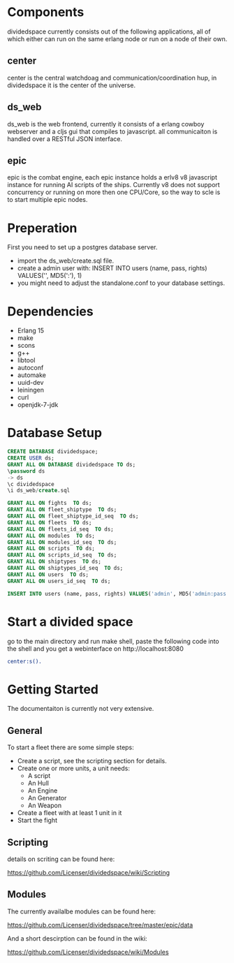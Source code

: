 Components
==========

dividedspace currently consists out of the following applications, all of which
either can run on the same erlang node or run on a node of their own.

center
------

center is the central watchdoag and communication/coordination hup, 
in dividedspace it is the center of the universe.

ds_web
------

ds_web is the web frontend, currently it consists of a erlang cowboy
webserver and a cljs gui that compiles to javascript. all communicaiton
is handled over a RESTful JSON interface.

epic
----

epic is the combat engine, each epic instance holds a erlv8 v8 javascript
instance for running AI scripts of the ships. Currently v8 does not support
concurrency or running on more then one CPU/Core, so the way to scle is to start
multiple epic nodes.


Preperation
===========

First you need to set up a postgres database server. 
* import the ds_web/create.sql file.
* create a admin user with:
  INSERT INTO users (name, pass, rights) VALUES('<name>', MD5('<name>:<pass>'), 1)
* you might need to adjust the standalone.conf to your database settings.

Dependencies
============
* Erlang 15
* make 
* scons
* g++
* libtool
* autoconf
* automake
* uuid-dev
* leiningen 
* curl
* openjdk-7-jdk

Database Setup
==============

```SQL
CREATE DATABASE dividedspace;
CREATE USER ds;
GRANT ALL ON DATABASE dividedspace TO ds;
\password ds
-> ds
\c dividedspace
\i ds_web/create.sql

GRANT ALL ON fights  TO ds;
GRANT ALL ON fleet_shiptype  TO ds;
GRANT ALL ON fleet_shiptype_id_seq  TO ds;
GRANT ALL ON fleets  TO ds;
GRANT ALL ON fleets_id_seq  TO ds;
GRANT ALL ON modules  TO ds;
GRANT ALL ON modules_id_seq  TO ds;
GRANT ALL ON scripts  TO ds;
GRANT ALL ON scripts_id_seq  TO ds;
GRANT ALL ON shiptypes  TO ds;
GRANT ALL ON shiptypes_id_seq  TO ds;
GRANT ALL ON users  TO ds;
GRANT ALL ON users_id_seq  TO ds;

INSERT INTO users (name, pass, rights) VALUES('admin', MD5('admin:pass'), 1);
```

Start a divided space
=====================

go to the main directory and run make shell, 
paste the following code into the shell and you get a webinterface on 
http://localhost:8080

```erlang
center:s().
```


Getting Started
===============
The documentaiton is currently not very extensive.

General
-------
To start a fleet there are some simple steps:

* Create a script, see the scripting section for details.
* Create one or more units, a unit needs:
  * A script
  * An Hull
  * An Engine
  * An Generator
  * An Weapon
* Create a fleet with at least 1 unit in it
* Start the fight


Scripting
---------
details on scriting can be found here:

https://github.com/Licenser/dividedspace/wiki/Scripting

Modules
-------
The currently availalbe modules can be found here:

https://github.com/Licenser/dividedspace/tree/master/epic/data

And a short descirption can be found in the wiki:

https://github.com/Licenser/dividedspace/wiki/Modules